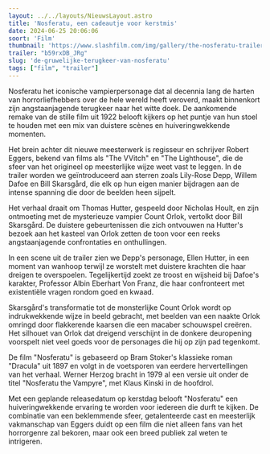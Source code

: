 ```yaml
---
layout: ../../layouts/NieuwsLayout.astro
title: 'Nosferatu, een cadeautje voor kerstmis'
date: 2024-06-25 20:06:06
soort: 'Film'
thumbnail: 'https://www.slashfilm.com/img/gallery/the-nosferatu-trailer-makes-vampires-scary-again/ring-in-the-holiday-season-with-a-little-nosferatu-1718983645.jpg'
trailer: "b59rxDB_JRg"
slug: 'de-gruwelijke-terugkeer-van-nosferatu'
tags: ["film", "trailer"]
---
```


Nosferatu het iconische vampierpersonage dat al decennia lang de harten van horrorliefhebbers over de hele wereld heeft veroverd, maakt binnenkort zijn angstaanjagende terugkeer naar het witte doek. De aankomende remake van de stille film uit 1922 belooft kijkers op het puntje van hun stoel te houden met een mix van duistere scènes en huiveringwekkende momenten.

Het brein achter dit nieuwe meesterwerk is regisseur en schrijver Robert Eggers, bekend van films als "The VVitch" en "The Lighthouse", die de sfeer van het origineel op meesterlijke wijze weet vast te leggen. In de trailer worden we geïntroduceerd aan sterren zoals Lily-Rose Depp, Willem Dafoe en Bill Skarsgård, die elk op hun eigen manier bijdragen aan de intense spanning die door de beelden heen sijpelt.

Het verhaal draait om Thomas Hutter, gespeeld door Nicholas Hoult, en zijn ontmoeting met de mysterieuze vampier Count Orlok, vertolkt door Bill Skarsgård. De duistere gebeurtenissen die zich ontvouwen na Hutter's bezoek aan het kasteel van Orlok zetten de toon voor een reeks angstaanjagende confrontaties en onthullingen.

In een scene uit de trailer zien we Depp's personage, Ellen Hutter, in een moment van wanhoop terwijl ze worstelt met duistere krachten die haar dreigen te overspoelen. Tegelijkertijd zoekt ze troost en wijsheid bij Dafoe's karakter, Professor Albin Eberhart Von Franz, die haar confronteert met existentiële vragen rondom goed en kwaad.

Skarsgård's transformatie tot de monsterlijke Count Orlok wordt op indrukwekkende wijze in beeld gebracht, met beelden van een naakte Orlok omringd door flakkerende kaarsen die een macaber schouwspel creëren. Het silhouet van Orlok dat dreigend verschijnt in de donkere deuropening voorspelt niet veel goeds voor de personages die hij op zijn pad tegenkomt.

De film "Nosferatu" is gebaseerd op Bram Stoker's klassieke roman "Dracula" uit 1897 en volgt in de voetsporen van eerdere hervertellingen van het verhaal. Werner Herzog bracht in 1979 al een versie uit onder de titel "Nosferatu the Vampyre", met Klaus Kinski in de hoofdrol.

Met een geplande releasedatum op kerstdag belooft "Nosferatu" een huiveringwekkende ervaring te worden voor iedereen die durft te kijken. De combinatie van een beklemmende sfeer, getalenteerde cast en meesterlijk vakmanschap van Eggers duidt op een film die niet alleen fans van het horrorgenre zal bekoren, maar ook een breed publiek zal weten te intrigeren.
